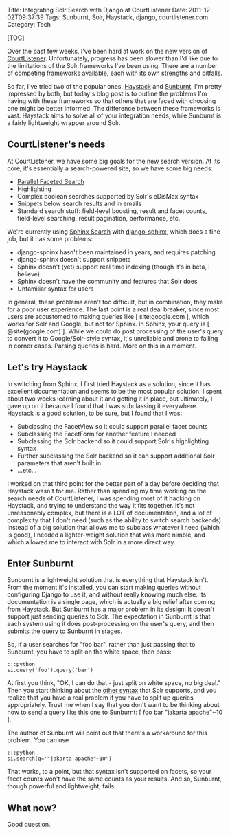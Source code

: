Title: Integrating Solr Search with Django at CourtListener
Date: 2011-12-02T09:37:39
Tags: Sunburnt, Solr, Haystack, django, courtlistener.com
Category: Tech

[TOC]

Over the past few weeks, I've been hard at work on the new version of <a href="http://courtlistener.com">CourtListener</a>. Unfortunately, progress has been slower than I'd like due to the limitations of the Solr frameworks I've been using. There are a number of competing frameworks available, each with its own strengths and pitfalls.

So far, I've tried two of the popular ones, <a href="http://haystacksearch.org/">Haystack</a> and <a href="http://opensource.timetric.com/sunburnt/index.html">Sunburnt</a>. I'm pretty impressed by both, but today's blog post is to outline the problems I'm having with these frameworks so that others that are faced with choosing one might be better informed. The difference between these frameworks is vast. Haystack aims to solve all of your integration needs, while Sunburnt is a fairly lightweight wrapper around Solr.

## CourtListener's needs

At CourtListener, we have some big goals for the new search version. At its
core, it's essentially a search-powered site, so we have some big needs:

 - [Parallel Faceted Search][1]
 - Highlighting
 - Complex boolean searches supported by Solr's eDisMax syntax
 - Snippets below search results and in emails
 - Standard search stuff: field-level boosting, result and facet counts, field-level searching, result pagination, performance, etc.

We're currently using <a href="http://sphinxsearch.com">Sphinx Search</a> with <a href="http://github.com/dcramer/django-sphinx">django-sphinx</a>, which does a fine job, but it has some problems:

 - django-sphinx hasn't been maintained in years, and requires patching
 - django-sphinx doesn't support snippets
 - Sphinx doesn't (yet) support real time indexing (though it's in beta, I believe)
 - Sphinx doesn't have the community and features that Solr does
 - Unfamiliar syntax for users

In general, these problems aren't too difficult, but in combination, they make for a poor user experience. The last point is a real deal breaker, since most users are accustomed to making queries like [ site:google.com ], which works for Solr and Google, but not for Sphinx. In Sphinx, your query is [ @site(google.com) ]. While we could do post processing of the user's query to convert it to Google/Solr-style syntax, it's unreliable and prone to failing in corner cases. Parsing queries is hard. More on this in a moment. 

## Let's try Haystack

In switching from Sphinx, I first tried Haystack as a solution, since it has excellent documentation and seems to be the most popular solution. I spent about two weeks learning about it and getting it in place, but ultimately, I gave up on it because I found that I was subclassing it everywhere. Haystack is a good solution, to be sure, but I found that I was:

 - Subclassing the FacetView so it could support parallel facet counts
 - Subclassing the FacetForm for another feature I needed
 - Subclassing the Solr backend so it could support Solr's highlighting syntax
 - Further subclassing the Solr backend so it can support additional Solr parameters that aren't built in
 - ...etc...

I worked on that third point for the better part of a day before deciding that Haystack wasn't for me. Rather than spending my time working on the search needs of CourtListener, I was spending most of it hacking on Haystack, and trying to understand the way it fits together. It's not unreasonably complex, but there is a LOT of documentation, and a lot of complexity that I don't need (such as the ability to switch search backends). Instead of a big solution that allows me to subclass whatever I need (which is good), I needed a lighter-weight solution that was more nimble, and which allowed me to interact with Solr in a more direct way.

## Enter Sunburnt

Sunburnt is a lightweight solution that is everything that Haystack isn't. From the moment it's installed, you can start making queries without configuring Django to use it, and without really knowing much else. Its documentation is a single page, which is actually a big relief after coming from Haystack. But Sunburnt has a major problem in its design: It doesn't support just sending queries to Solr. The expectation in Sunburnt is that each system using it does post-processing on the user's query, and then submits the query to Sunburnt in stages. 

So, if a user searches for "foo bar", rather than just passing that to Sunburnt, you have to split on the white space, then pass: 
    
    :::python
    si.query('foo').query('bar')

At first you think, "OK, I can do that - just split on white space, no big deal." Then you start thinking about the <a href="http://lucene.apache.org/java/3_4_0/queryparsersyntax.html#Escaping%20Special%20Characters">other syntax</a> that Solr supports, and you realize that you have a real problem if you have to split up queries appropriately. Trust me when I say that you don't want to be thinking about how to send a query like this one to Sunburnt: [ foo bar "jakarta apache"~10 ]. 

The author of Sunburnt will point out that there's a workaround for this problem. You can use 
    
    :::python
    si.search(q='"jakarta apache"~10')

 That works, to a point, but that syntax isn't supported on facets, so your facet counts won't have the same counts as your results. And so, Sunburnt, though powerful and lightweight, fails.

## What now?

Good question.

[1]: http://www.uxmatters.com/mt/archives/2009/09/best-practices-for-designing-faceted-search-filters.php
